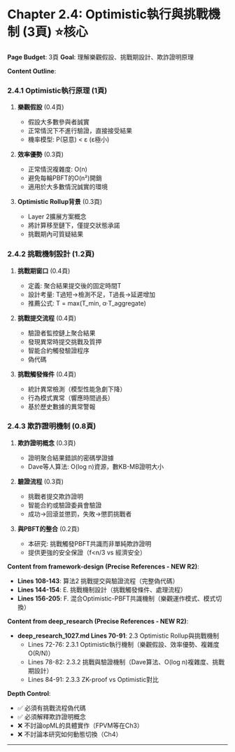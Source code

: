# Chapter 2.4: Optimistic執行與挑戰機制 (3頁) ⭐核心

**Page Budget**: 3頁
**Goal**: 理解樂觀假設、挑戰期設計、欺詐證明原理

**Content Outline**:

### 2.4.1 Optimistic執行原理 (1頁)
1. **樂觀假設** (0.4頁)
   - 假設大多數參與者誠實
   - 正常情況下不進行驗證，直接接受結果
   - 機率模型: P(惡意) < ε (ε極小)

2. **效率優勢** (0.3頁)
   - 正常情況複雜度: O(n)
   - 避免每輪PBFT的O(n²)開銷
   - 適用於大多數情況誠實的環境

3. **Optimistic Rollup背景** (0.3頁)
   - Layer 2擴展方案概念
   - 將計算移至鏈下，僅提交狀態承諾
   - 挑戰期內可質疑結果

### 2.4.2 挑戰機制設計 (1.2頁)
1. **挑戰期窗口** (0.4頁)
   - 定義: 聚合結果提交後的固定時間T
   - 設計考量: T過短→檢測不足，T過長→延遲增加
   - 推薦公式: T = max(T_min, α·T_aggregate)

2. **挑戰提交流程** (0.4頁)
   - 驗證者監控鏈上聚合結果
   - 發現異常時提交挑戰及質押
   - 智能合約觸發驗證程序
   - 偽代碼

3. **挑戰觸發條件** (0.4頁)
   - 統計異常檢測（模型性能急劇下降）
   - 行為模式異常（響應時間過長）
   - 基於歷史數據的異常警報

### 2.4.3 欺詐證明機制 (0.8頁)
1. **欺詐證明概念** (0.3頁)
   - 證明聚合結果錯誤的密碼學證據
   - Dave等人算法: O(log n)資源，數KB-MB證明大小

2. **驗證流程** (0.3頁)
   - 挑戰者提交欺詐證明
   - 智能合約或驗證委員會驗證
   - 成功→回滾並懲罰，失敗→懲罰挑戰者

3. **與PBFT的整合** (0.2頁)
   - 本研究: 挑戰觸發PBFT共識而非單純欺詐證明
   - 提供更強的安全保證（f<n/3 vs 經濟安全）

**Content from framework-design (Precise References - NEW R2)**:
- **Lines 108-143**: 算法2 挑戰提交與驗證流程（完整偽代碼）
- **Lines 144-154**: E. 挑戰機制設計（挑戰觸發條件、處理流程）
- **Lines 156-205**: F. 混合Optimistic-PBFT共識機制（樂觀運作模式、模式切換）

**Content from deep_research (Precise References - NEW R2)**:
- **deep_research_1027.md Lines 70-91**: 2.3 Optimistic Rollup與挑戰機制
  - Lines 72-76: 2.3.1 Optimistic執行機制（樂觀假設、效率優勢、複雜度O(R/N)）
  - Lines 78-82: 2.3.2 挑戰與驗證機制（Dave算法、O(log n)複雜度、挑戰期設計）
  - Lines 84-91: 2.3.3 ZK-proof vs Optimistic對比

**Depth Control**:
- ✅ 必須有挑戰流程偽代碼
- ✅ 必須解釋欺詐證明概念
- ❌ 不討論opML的具體實作（FPVM等在Ch3）
- ❌ 不討論本研究如何動態切換（Ch4）

---
